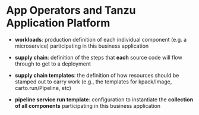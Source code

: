 # App Operators and Tanzu Application Platform

* **workloads**: production definition of each individual component (e.g. a microservice) participating in this business application

* **supply chain**: definition of the steps that **each** source code will flow through to get to a deployment

* **supply chain templates**: the definition of how resources should be stamped out to carry work (e.g., the templates for kpack/Image, carto.run/Pipeline, etc)

* **pipeline service run template**: configuration to instantiate the **collection of all components** participating in this business application 
